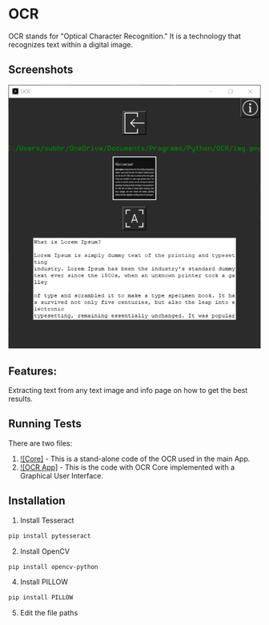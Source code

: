 # OCR

OCR stands for "Optical Character Recognition." It is a technology that recognizes text within a digital image. 

## Screenshots

![OCR App Screenshot](OCR.png)

## Features:

Extracting text from any text image and info page on how to get the best results.

## Running Tests

There are two files:
1. [![Core]](ocr_core.py) - This is a stand-alone code of the OCR used in the main App.
2. [![OCR App]](main.py) - This is the code with OCR Core implemented with a Graphical User Interface. 

## Installation
1. Install Tesseract
```bash
pip install pytesseract
```
2. Install OpenCV
```bash
pip install opencv-python
```
4. Install PILLOW
```bash
pip install PILLOW
```
5. Edit the file paths

    

